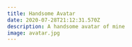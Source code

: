 ```yaml
---
title: Handsome Avatar
date: 2020-07-28T21:12:31.570Z
description: A handsome avatar of mine
image: avatar.jpg
---
```

